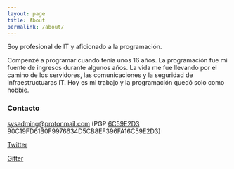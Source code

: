 ```yaml
---
layout: page
title: About
permalink: /about/
---
```


Soy profesional de IT y aficionado a la programación.

Compenzé a programar cuando tenía unos 16 años. La programación fue mi fuente de ingresos durante algunos años. 
La vida me fue llevando por el camino de los servidores, las comunicaciones y la seguridad de infraestructuaras IT.
Hoy es mi trabajo y la programación quedó solo como hobbie.

### Contacto

[sysadming@protonmail.com](mailto:sysadming@protonmail.com)
(PGP [6C59E2D3](http://pgp.mit.edu/pks/lookup?op=get&search=0xEF396FA16C59E2D3)
90C19FD61B0F9976634D5CB8EF396FA16C59E2D3)

[Twitter](https://twitter.com/skkugga)

[Gitter](https://gitter.im/sysadming/Lobby)
